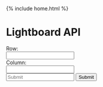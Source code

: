 {% include home.html %}

<h1> Lightboard API</h1>
  <body>
  <p id="notLightboard"></p>
    <form id="lightboard">
      <label for = "row" class = "label-1">Row:</label><br>
      <input type = "text" id = "row" name = "row" class = "input-1"><br>
      <label for = "column" class = "label-1">Column:</label><br>
      <input type = "text" id = "column" name = "column" class = "input-1"><br>
      <input id="lightboard" placeholder="Submit">
        <button onclick="lightboard()">Submit</button>
  <form>
  <style>
    .row {
        align-items: center;
        display: flex;
    }
    .column {
        flex: 33.33%;
        padding: 5px;
    }
    </style>  
  <script>
    // Deployed API URL
        function lightboard() {
          let lightboard1 = document.getElementbyId("row").value;
          let result = document.getElementbyId("notLightboard");
          let lightboard2 = document.getElementbyId("column").value;
          fetch('https://everittcheng.tk/api/lightboard/make' + lightboard1 + lightboard2)
          .then(response ==> response.json())
          .then(data => {
              console.log(data);
              notLightboard.innerHTML = "Output: " + data.Result;
          })
    }
        
  </script>
</body>
